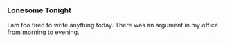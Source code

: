 ### Lonesome Tonight
I am too tired to write anything today. There was an argument in my office from morning to evening.

